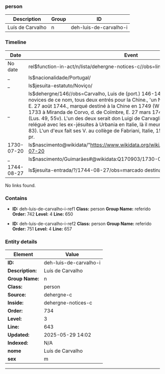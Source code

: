 ### person






| Description | Group | ID |
|-- | -- | -- |
| Luís de Carvalho| n |deh-luis-de-carvalho-i |



### Timeline

| Date       | Event                   |
|------------|-------------------------|
| No date| rel$function-in-act/n/lista/dehergne-notices-c//obs=line: 643|
| _ | ls$nacionalidade/Portugal/|
| _ | ls$jesuita-estatuto/Noviço/|
| _ | ls$dehergne/146//obs=Carvalho, Luis de (port.) 146-147 Nous connaissons deux novices de ce nom, tous deux entrés pour la Chine., 'un N. 20 juill. 1730 à Guimaraes et E. 27 août 1744., marqué destiné à la Chine en 1749 (W p. 426)., l'autre, N. 11 août 1733 à Miranda de Corvo, d. de Coïmbre, E. 27 mars 1749, novice entré pour la Chine (Lus. 49, 55v). L'un des deux serait don Luigi de Carvaglio qui, en 1775, se trouvait relégué avec les ex-jésuites à Urbania en Italie, là il meurt le 10 janv. 1804 (Lus. 40, 83). L'un d'eux fait ses V. au collège de Fabriani, Italie, 15 août 1763 (Lus. 17a, 104), pr.|
| 1730-07-20| ls$nascimento@wikidata/"https://www.wikidata.org/wiki/Q170903"%Guimarães/1730-07-20|
| _ | ls$nascimento/Guimarães#@wikidata:Q170903/1730-07-20|
| 1744-08-27| ls$jesuita-entrada/?/1744-08-27/obs=marcado destinado à China em 1749|

No links found.




### Contains



- **ID:** deh-luis-de-carvalho-i-ref1
  **Class:** person
  **Group Name:** referido
  **Order:** 742
  **Level:** 4
  **Line:** 650
  

- **ID:** deh-luis-de-carvalho-i-ref2
  **Class:** person
  **Group Name:** referido
  **Order:** 751
  **Level:** 4
  **Line:** 657
  


### Entity details

| Element | Value |
|----|---|
| **ID:**    | deh-luis-de-carvalho-i |
| **Description:** | Luís de Carvalho |
| **Group Name:** | n |
| **Class:** | person |
| **Source:** | dehergne-c |
| **Inside:**| dehergne-notices-c |
| **Order:** | 734 |
| **Level:** | 3 |
| **Line:**  | 643 |
| **Updated:** | 2025-05-29 14:02 |
| **Indexed:** | N/A |
| **nome** | Luís de Carvalho|
| **sex** | m|


---